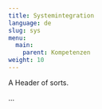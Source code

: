 ```yaml
---
title: Systemintegration
language: de
slug: sys
menu:
  main:
    parent: Kompetenzen
weight: 10
---
```


<p class="lead">
   A Header of sorts.
</p>

...

